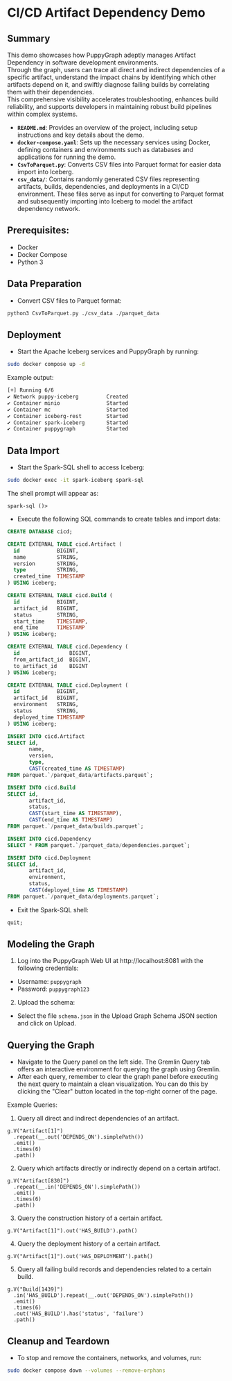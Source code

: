 #  CI/CD Artifact Dependency Demo

## Summary
This demo showcases how PuppyGraph adeptly manages Artifact Dependency in software development environments.    
Through the graph, users can trace all direct and indirect dependencies of a specific artifact, understand the impact chains by identifying which other artifacts depend on it, and swiftly diagnose failing builds by correlating them with their dependencies.    
This comprehensive visibility accelerates troubleshooting, enhances build reliability, and supports developers in maintaining robust build pipelines within complex systems.

- **`README.md`**: Provides an overview of the project, including setup instructions and key details about the demo.
- **`docker-compose.yaml`**: Sets up the necessary services using Docker, defining containers and environments such as databases and applications for running the demo.
- **`CsvToParquet.py`**: Converts CSV files into Parquet format for easier data import into Iceberg.
- **`csv_data/`**:  Contains randomly generated CSV files representing artifacts, builds, dependencies, and deployments in a CI/CD environment.
                    These files serve as input for converting to Parquet format and subsequently importing into Iceberg to model the artifact dependency network.

## Prerequisites:
- Docker
- Docker Compose
- Python 3

## Data Preparation
- Convert CSV files to Parquet format:
```bash
python3 CsvToParquet.py ./csv_data ./parquet_data
```

## Deployment
- Start the Apache Iceberg services and PuppyGraph by running:
```bash
sudo docker compose up -d
```
Example output:
```bash
[+] Running 6/6
✔ Network puppy-iceberg         Created
✔ Container minio               Started
✔ Container mc                  Started
✔ Container iceberg-rest        Started
✔ Container spark-iceberg       Started
✔ Container puppygraph          Started
```

## Data Import
- Start the Spark-SQL shell to access Iceberg:
```bash
sudo docker exec -it spark-iceberg spark-sql
```
The shell prompt will appear as:
```shell
spark-sql ()>
```

- Execute the following SQL commands to create tables and import data:
```sql
CREATE DATABASE cicd;

CREATE EXTERNAL TABLE cicd.Artifact (
  id            BIGINT,
  name          STRING,
  version       STRING,
  type          STRING,
  created_time  TIMESTAMP
) USING iceberg;

CREATE EXTERNAL TABLE cicd.Build (
  id            BIGINT,
  artifact_id   BIGINT,
  status        STRING,
  start_time    TIMESTAMP,
  end_time      TIMESTAMP
) USING iceberg;

CREATE EXTERNAL TABLE cicd.Dependency (
  id                BIGINT,
  from_artifact_id  BIGINT,
  to_artifact_id    BIGINT 
) USING iceberg;

CREATE EXTERNAL TABLE cicd.Deployment (
  id            BIGINT,
  artifact_id   BIGINT,
  environment   STRING,
  status        STRING,
  deployed_time TIMESTAMP
) USING iceberg;

INSERT INTO cicd.Artifact 
SELECT id,
       name, 
       version, 
       type,
       CAST(created_time AS TIMESTAMP)
FROM parquet.`/parquet_data/artifacts.parquet`;

INSERT INTO cicd.Build 
SELECT id,
       artifact_id, 
       status, 
       CAST(start_time AS TIMESTAMP),
       CAST(end_time AS TIMESTAMP)
FROM parquet.`/parquet_data/builds.parquet`;

INSERT INTO cicd.Dependency 
SELECT * FROM parquet.`/parquet_data/dependencies.parquet`;

INSERT INTO cicd.Deployment 
SELECT id,
       artifact_id, 
       environment, 
       status,
       CAST(deployed_time AS TIMESTAMP)
FROM parquet.`/parquet_data/deployments.parquet`;

```
- Exit the Spark-SQL shell:
```sql
quit;
```

## Modeling the Graph
1. Log into the PuppyGraph Web UI at http://localhost:8081 with the following credentials:
- Username: `puppygraph`
- Password: `puppygraph123`

2. Upload the schema:
- Select the file `schema.json` in the Upload Graph Schema JSON section and click on Upload.

## Querying the Graph

- Navigate to the Query panel on the left side. The Gremlin Query tab offers an interactive environment for querying the graph using Gremlin.
- After each query, remember to clear the graph panel before executing the next query to maintain a clean visualization. 
  You can do this by clicking the "Clear" button located in the top-right corner of the page.

Example Queries:
1. Query all direct and indirect dependencies of an artifact.
```gremlin
g.V("Artifact[1]")
  .repeat(__.out('DEPENDS_ON').simplePath())
  .emit()
  .times(6)
  .path()
```

2. Query which artifacts directly or indirectly depend on a certain artifact.
```gremlin
g.V("Artifact[830]")
  .repeat(__.in('DEPENDS_ON').simplePath())
  .emit()
  .times(6)
  .path()
```

3. Query the construction history of a certain artifact.
```gremlin
g.V("Artifact[1]").out('HAS_BUILD').path()
```

4. Query the deployment history of a certain artifact.
```gremlin
g.V("Artifact[1]").out('HAS_DEPLOYMENT').path()
```

5. Query all failing build records and dependencies related to a certain build.
```gremlin
g.V("Build[1439]")
  .in('HAS_BUILD').repeat(__.out('DEPENDS_ON').simplePath())
  .emit()
  .times(6)
  .out('HAS_BUILD').has('status', 'failure')
  .path()
```

## Cleanup and Teardown
- To stop and remove the containers, networks, and volumes, run:
```bash
sudo docker compose down --volumes --remove-orphans
```
